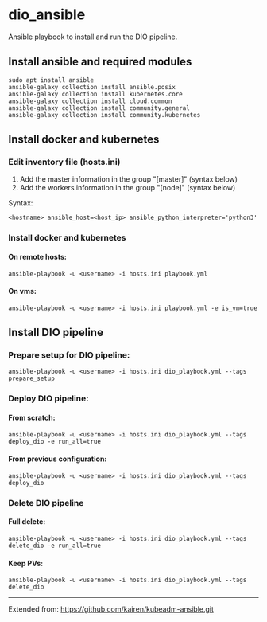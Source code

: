 # dio_ansible
Ansible playbook to install and run the DIO pipeline.

## Install ansible and required modules

```
sudo apt install ansible
ansible-galaxy collection install ansible.posix
ansible-galaxy collection install kubernetes.core
ansible-galaxy collection install cloud.common
ansible-galaxy collection install community.general
ansible-galaxy collection install community.kubernetes
```

## Install docker and kubernetes

### Edit inventory file (hosts.ini)

1. Add the master information in the group "[master]" (syntax below)
2. Add the workers information in the group "[node]" (syntax below)

Syntax:
```
<hostname> ansible_host=<host_ip> ansible_python_interpreter='python3'
```

### Install docker and kubernetes

#### On remote hosts:

```
ansible-playbook -u <username> -i hosts.ini playbook.yml
```

#### On vms:

```
ansible-playbook -u <username> -i hosts.ini playbook.yml -e is_vm=true
```

## Install DIO pipeline

### Prepare setup for DIO pipeline:
```
ansible-playbook -u <username> -i hosts.ini dio_playbook.yml --tags prepare_setup
```

### Deploy DIO pipeline:

#### From scratch:
```
ansible-playbook -u <username> -i hosts.ini dio_playbook.yml --tags deploy_dio -e run_all=true
```

#### From previous configuration:
```
ansible-playbook -u <username> -i hosts.ini dio_playbook.yml --tags deploy_dio
```

### Delete DIO pipeline

#### Full delete:
```
ansible-playbook -u <username> -i hosts.ini dio_playbook.yml --tags delete_dio -e run_all=true
```

#### Keep PVs:
```
ansible-playbook -u <username> -i hosts.ini dio_playbook.yml --tags delete_dio
```

---

Extended from: https://github.com/kairen/kubeadm-ansible.git
